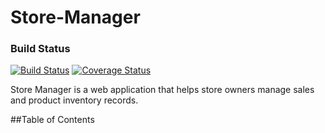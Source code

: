 # Store-Manager

### Build Status

[![Build Status](https://travis-ci.com/mecsoccer/Store-Manager.svg?branch=develop)](https://travis-ci.com/mecsoccer/Store-Manager)
[![Coverage Status](https://coveralls.io/repos/github/mecsoccer/Store-Manager/badge.svg?branch=master)](https://coveralls.io/github/mecsoccer/Store-Manager?branch=master)

Store Manager is a web application that helps store owners manage sales and product inventory records.

##Table of Contents

